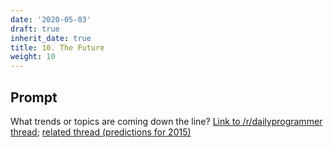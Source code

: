 ```yaml
---
date: '2020-05-03'
draft: true
inherit_date: true
title: 10. The Future
weight: 10
---
```


## Prompt

What trends or topics are coming down the line? [Link to /r/dailyprogrammer thread](https://www.reddit.com/r/dailyprogrammer/comments/2fxtl4/weekly_10_the_future/); [related thread (predictions for 2015)](https://www.reddit.com/r/dailyprogrammer/comments/2rfexe/weekly_19_looking_forward_into_2015_predictions/)
